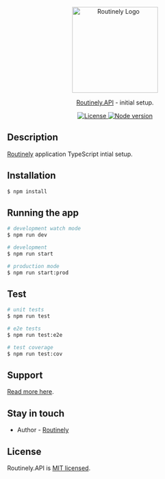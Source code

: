 <p align="center">
  <a href="https://github.com/RoutinelyOrganization" target="blank">
    <img src="https://nestjs.com/img/logo-small.svg" width="200" alt="Routinely Logo" />
  </a>
</p>

<p align="center">
  <a href="https://github.com/RoutinelyOrganization/Routinely.API" target="_blank">Routinely.API</a> - initial setup.
</p>

<p align="center">
  <a href="https://github.com/RoutinelyOrganization/Routinely.API" target="_blank">
    <img src="https://img.shields.io/github/license/RoutinelyOrganization/Routinely.API" alt="License" />
  </a>
  <a href="https://github.com/RoutinelyOrganization/Routinely.API" target="_blank">
    <img src="https://img.shields.io/badge/node--js-success" alt="Node version" />
  </a>
</p>

## Description

[Routinely](https://github.com/RoutinelyOrganization/Routinely.API) application TypeScript intial setup.

## Installation

```bash
$ npm install
```

## Running the app

```bash
# development watch mode
$ npm run dev

# development
$ npm run start

# production mode
$ npm run start:prod
```

## Test

```bash
# unit tests
$ npm run test

# e2e tests
$ npm run test:e2e

# test coverage
$ npm run test:cov
```

## Support

[Read more here](https://github.com/RoutinelyOrganization).

## Stay in touch

- Author - [Routinely](https://github.com/RoutinelyOrganization)

## License

Routinely.API is [MIT licensed](LICENSE).
